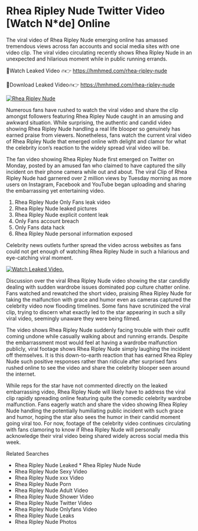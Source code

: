 ﻿# Rhea Ripley Nude Twitter Video [Watch N*de] Online

The viral video of ﻿Rhea Ripley Nude emerging online has amassed tremendous views across fan accounts and social media sites with one video clip. The viral video circulating recently shows ﻿Rhea Ripley Nude in an unexpected and hilarious moment while in public running errands. 

🔴Watch Leaked Video 🔥👉  https://hmhmed.com/rhea-ripley-nude 

🔴Download Leaked Video🔥👉  https://hmhmed.com/rhea-ripley-nude 

[![Rhea Ripley Nude](https://i.imgur.com/dJHk4Zq.gif)](https://hmhmed.com/rhea-ripley-nude)

Numerous fans have rushed to watch the viral video and share the clip amongst followers featuring ﻿Rhea Ripley Nude caught in an amusing and awkward situation. While surprising, the authentic and candid video showing ﻿Rhea Ripley Nude handling a real life blooper so genuinely has earned praise from viewers. Nonetheless, fans watch the current viral video of ﻿Rhea Ripley Nude that emerged online with delight and clamor for what the celebrity icon’s reaction to the widely spread viral video will be.

The fan video showing ﻿Rhea Ripley Nude first emerged on Twitter on Monday, posted by an amused fan who claimed to have captured the silly incident on their phone camera while out and about. The viral Clip of ﻿Rhea Ripley Nude had garnered over 2 million views by Tuesday morning as more users on Instagram, Facebook and YouTube began uploading and sharing the embarrassing yet entertaining video. 

1. ﻿Rhea Ripley Nude Only Fans leak video
2. ﻿Rhea Ripley Nude leaked pictures
3. ﻿Rhea Ripley Nude explicit content leak
4. Only Fans account breach
5. Only Fans data hack
6. ﻿Rhea Ripley Nude personal information exposed

Celebrity news outlets further spread the video across websites as fans could not get enough of watching ﻿Rhea Ripley Nude in such a hilarious and eye-catching viral moment. 

[![Watch Leaked Video.](https://miro.medium.com/v2/resize:fit:828/format:webp/1*cilzJN44JGOrTw9NJCrNHA.gif "Watch Leaked Video")](https://hmhmed.com/rhea-ripley-nude)

Discussion over the viral ﻿Rhea Ripley Nude video showing the star candidly dealing with sudden wardrobe issues dominated pop culture chatter online. Fans watched and rewatched the short video, praising ﻿Rhea Ripley Nude for taking the malfunction with grace and humor even as cameras captured the celebrity video now flooding timelines. Some fans have scrutinized the viral clip, trying to discern what exactly led to the star appearing in such a silly viral video, seemingly unaware they were being filmed.

The video shows ﻿Rhea Ripley Nude suddenly facing trouble with their outfit coming undone while casually walking about and running errands. Despite the embarrassment most would feel at having a wardrobe malfunction publicly, viral footage shows ﻿Rhea Ripley Nude simply laughing the incident off themselves. It is this down-to-earth reaction that has earned ﻿Rhea Ripley Nude such positive responses rather than ridicule after surprised fans rushed online to see the video and share the celebrity blooper seen around the internet.  

While reps for the star have not commented directly on the leaked embarrassing video, ﻿Rhea Ripley Nude will likely have to address the viral clip rapidly spreading online featuring quite the comedic celebrity wardrobe malfunction. Fans eagerly watch and share the video showing ﻿Rhea Ripley Nude handling the potentially humiliating public incident with such grace and humor, hoping the star also sees the humor in their candid moment going viral too. For now, footage of the celebrity video continues circulating with fans clamoring to know if ﻿Rhea Ripley Nude will personally acknowledge their viral video being shared widely across social media this week.

Related Searches
* ﻿Rhea Ripley Nude Leaked
﻿* Rhea Ripley Nude Nude
* ﻿Rhea Ripley Nude Sexy Video
* ﻿Rhea Ripley Nude xxx Video
* ﻿Rhea Ripley Nude Porn
* ﻿Rhea Ripley Nude Adult Video
* ﻿Rhea Ripley Nude Shower Video
* ﻿Rhea Ripley Nude Twitter Video
* ﻿Rhea Ripley Nude Onlyfans Video
* ﻿Rhea Ripley Nude Leaks
* ﻿Rhea Ripley Nude Photos